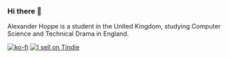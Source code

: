 ### Hi there 👋

Alexander Hoppe is a student in the United Kingdom, studying Computer Science and Technical Drama in England.


[![ko-fi](https://ko-fi.com/img/githubbutton_sm.svg)](https://ko-fi.com/Y8Y5D0CY8)
[![I sell on Tindie](https://d2ss6ovg47m0r5.cloudfront.net/badges/tindie-smalls.png)](https://www.tindie.com/stores/lonewalker/?ref=offsite_badges&utm_source=sellers_LoneWalker&utm_medium=badges&utm_campaign=badge_small)

<!--
**LoneWalkerWolf/LoneWalkerWolf** is a ✨ _special_ ✨ repository because its `README.md` (this file) appears on your GitHub profile.

Here are some ideas to get you started:

- 🔭 I’m currently working on ...
- 🌱 I’m currently learning ...
- 👯 I’m looking to collaborate on ...
- 🤔 I’m looking for help with ...
- 💬 Ask me about ...
- 📫 How to reach me: ...
- 😄 Pronouns: ...
- ⚡ Fun fact: ...
-->
